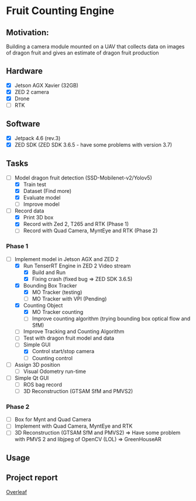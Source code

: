 # Fruit Counting Engine

## Motivation: 

Building a camera module mounted on a UAV that collects data on images of dragon fruit and gives an estimate of dragon fruit production

## Hardware

- [x] Jetson AGX Xavier (32GB)
- [x] ZED 2 camera
- [x] Drone  
- [ ] RTK

## Software

- [x] Jetpack 4.6 (rev.3)
- [x] ZED SDK (ZED SDK 3.6.5 - have some problems with version 3.7)

## Tasks

- [ ] Model dragon fruit detection (SSD-Mobilenet-v2/Yolov5)
  - [x] Train test
  - [x] Dataset (Find more)
  - [x] Evaluate model
  - [ ] Improve model
- [ ] Record data 
  - [x] Print 3D box 
  - [x] Record with Zed 2, T265 and RTK (Phase 1)
  - [ ] Record with Quad Camera, MyntEye and RTK (Phase 2)

### Phase 1
- [ ] Implement model in Jetson AGX and ZED 2  
  - [x] Run TenserRT Engine in ZED 2 Video stream 
    - [x] Build and Run
    - [x] Fixing crash (fixed bug => ZED SDK 3.6.5) 
  - [x] Bounding Box Tracker
    - [x] MO Tracker (testing) 
    - [ ] MO Tracker with VPI (Pending)
  - [x] Counting Object 
    - [x] MO Tracker counting 
    - [ ] Improve counting algorithm (trying bounding box optical flow and SfM)
  - [ ] Improve Tracking and Counting Algorithm
  - [ ] Test with dragon fruit model and data
  - [ ] Simple GUI
    - [x] Control start/stop camera
    - [ ] Counting control

- [ ] Assign 3D position 
  - [ ] Visual Odometry run-time

- [ ] Simple Qt GUI 
  - [ ] ROS bag record
  - [ ] 3D Reconstruction (GTSAM SfM and PMVS2)
 
### Phase 2
- [ ] Box for Mynt and Quad Camera
- [ ] Implement with Quad Camera, MyntEye and RTK
- [ ] 3D Reconstruction (GTSAM SfM and PMVS2) => Have some problem with PMVS 2 and libjpeg of OpenCV (LOL) => GreenHouseAR

## Usage



## Project report

[Overleaf](https://www.overleaf.com/read/nymnjngppwvc)
